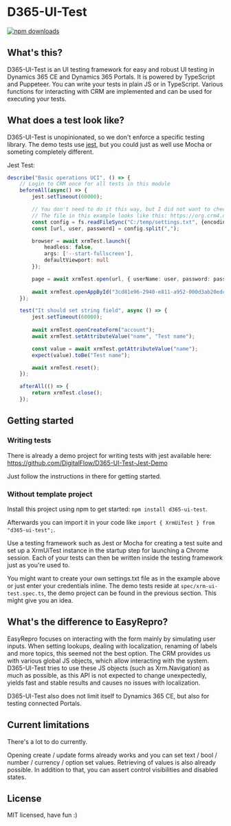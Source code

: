 # D365-UI-Test
[![npm downloads](https://img.shields.io/npm/dt/d365-ui-test.svg)](http://npm-stats.com/~packages/d365-ui-test)

## What's this?
D365-UI-Test is an UI testing framework for easy and robust UI testing in Dynamics 365 CE and Dynamics 365 Portals.
It is powered by TypeScript and Puppeteer. You can write your tests in plain JS or in TypeScript.
Various functions for interacting with CRM are implemented and can be used for executing your tests.

## What does a test look like?
D365-UI-Test is unopinionated, so we don't enforce a specific testing library.
The demo tests use [jest](https://jestjs.io/), but you could just as well use Mocha or someting completely different.

Jest Test:
```TypeScript
describe("Basic operations UCI", () => {
    // Login to CRM once for all tests in this module
    beforeAll(async() => {
        jest.setTimeout(60000);

        // You don't need to do it this way, but I did not want to check in the data by accident
        // The file in this example looks like this: https://org.crm4.dynamics.com,user@org.onmicrosoft.com,password
        const config = fs.readFileSync("C:/temp/settings.txt", {encoding: 'utf-8'});
        const [url, user, password] = config.split(",");

        browser = await xrmTest.launch({
            headless: false,
            args: ['--start-fullscreen'],
            defaultViewport: null
        });

        page = await xrmTest.open(url, { userName: user, password: password });
        
        await xrmTest.openAppById("3cd81e96-2940-e811-a952-000d3ab20edc");
    });

    test("It should set string field", async () => {
        jest.setTimeout(60000);
        
        await xrmTest.openCreateForm("account");
        await xrmTest.setAttributeValue("name", "Test name");

        const value = await xrmTest.getAttributeValue("name");
        expect(value).toBe("Test name");

        await xrmTest.reset();
    });

    afterAll(() => {
        return xrmTest.close();
    });
```

## Getting started
### Writing tests
There is already a demo project for writing tests with jest available here: https://github.com/DigitalFlow/D365-UI-Test-Jest-Demo

Just follow the instructions in there for getting started.

### Without template project
Install this project using npm to get started: `npm install d365-ui-test`.

Afterwards you can import it in your code like `import { XrmUiTest } from "d365-ui-test";`.

Use a testing framework such as Jest or Mocha for creating a test suite and set up a XrmUiTest instance in the startup step for launching a Chrome session.
Each of your tests can then be written inside the testing framework just as you're used to.

You might want to create your own settings.txt file as in the example above or just enter your credentials inline.
The demo tests reside at `spec/xrm-ui-test.spec.ts`, the demo project can be found in the previous section.
This might give you an idea.

## What's the difference to EasyRepro?
EasyRepro focuses on interacting with the form mainly by simulating user inputs.
When setting lookups, dealing with localization, renaming of labels and more topics, this seemed not the best option.
The CRM provides us with various global JS objects, which allow interacting with the system.
D365-UI-Test tries to use these JS objects (such as Xrm.Navigation) as much as possible, as this API is not expected to change unexpectedly, yields fast and stable results and causes no issues with localization.

D365-UI-Test also does not limit itself to Dynamics 365 CE, but also for testing connected Portals.

## Current limitations
There's a lot to do currently.

Opening create / update forms already works and you can set text / bool / number / currency / option set values.
Retrieving of values is also already possible.
In addition to that, you can assert control visibilities and disabled states.

## License
MIT licensed, have fun :)
